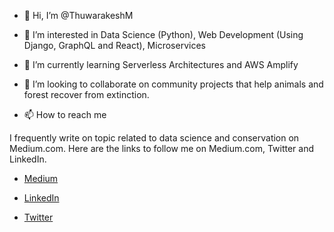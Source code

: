 - 👋 Hi, I’m @ThuwarakeshM
- 👀 I’m interested in Data Science (Python), Web Development (Using Django, GraphQL and React), Microservices
- 🌱 I’m currently learning Serverless Architectures and AWS Amplify
- 💞️ I’m looking to collaborate on community projects that help animals and forest recover from extinction. 

- 📫 How to reach me 

I frequently write on topic related to data science and conservation on Medium.com.
Here are the links to follow me on Medium.com, Twitter and LinkedIn.

- [Medium](https://thuwarakesh.medium.com/)

- [LinkedIn](https://www.linkedin.com/in/thuwarakesh/)

- [Twitter](https://twitter.com/Thuwarakesh)

<!---
ThuwarakeshM/ThuwarakeshM is a ✨ special ✨ repository because its `README.md` (this file) appears on your GitHub profile.
You can click the Preview link to take a look at your changes.
--->
